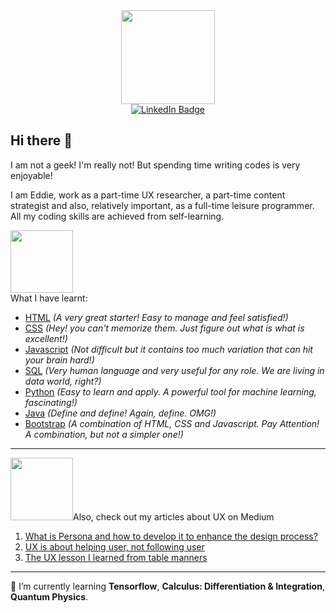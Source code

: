 <div id="header" align="center">
  <img src="https://media.giphy.com/media/QBeLN7vE5JYebdsrRm/giphy.gif" width="150">
</div>
<div id="badges" align="center">
  <a href="https://www.linkedin.com/in/eddiewuchunming/" target="_blank">
    <img src="https://img.shields.io/badge/LinkedIn-blue?style=for-the-badge&logo=linkedin&logoColor=white" alt="LinkedIn Badge"/>
  </a>
 <!-- <a href="your-youtube-URL">
    <img src="https://img.shields.io/badge/YouTube-red?style=for-the-badge&logo=youtube&logoColor=white" alt="Youtube Badge"/>
  </a>
  <a href="your-twitter-URL">
    <img src="https://img.shields.io/badge/Twitter-blue?style=for-the-badge&logo=twitter&logoColor=white" alt="Twitter Badge"/>
  </a> --> 
</div>
<h2>Hi there 👋 </h2>
<p>I am not a geek! I'm really not! But spending time writing codes is very enjoyable!</p>
<p>I am Eddie, work as a part-time UX researcher, a part-time content strategist and also, relatively important, as a full-time leisure programmer. All my coding skills are achieved from self-learning.</p>
<p><img src="https://media.giphy.com/media/duMaKdSsa1vFhAITZL/giphy.gif" width="100"><br>What I have learnt:
</p>
<ul> 
<li><ins>HTML</ins> <i>(A very great starter! Easy to manage and feel satisfied!)</i></li>
<li><ins>CSS</ins> <i>(Hey! you can't memorize them. Just figure out what is what is excellent!)</i></li>
<li><ins>Javascript</ins> <i>(Not difficult but it contains too much variation that can hit your brain hard!)</i></li>
<li><ins>SQL</ins> <i>(Very human language and very useful for any role. We are living in data world, right?)</i></li>
<li><ins>Python</ins> <i>(Easy to learn and apply. A powerful tool for machine learning, fascinating!)</i></li>
<li><ins>Java</ins> <i>(Define and define! Again, define. OMG!)</i></li>
<li><ins>Bootstrap</ins> <i>(A combination of HTML, CSS and Javascript. Pay Attention! A combination, but not a simpler one!)</i></li>
</ul>
<hr>

<p><img src="https://media.giphy.com/media/hiJ9ypGI5tIKdwKoK2/giphy.gif" width="100">Also, check out my articles about UX on Medium

</p>
<ol>
  <li><a href="https://bootcamp.uxdesign.cc/what-is-persona-and-how-to-develop-it-to-enhance-the-design-process-83d741ea1df3" target="_blank">What is Persona and how to develop it to enhance the design process?</a></li>
  <li><a href="https://medium.com/@eddiewuchunming/think-beyond-ux-to-achieve-better-ux-c07bd3931df0" target="_blank">UX is about helping user, not following user</a></li>
  <li><a href="https://medium.com/@eddiewuchunming/the-ux-lesson-i-learned-from-table-manners-aaa85477550f" target="_blank">The UX lesson I learned from table manners</a></li>
  </ol>
<hr>
<p>
  🌱 I’m currently learning <b>Tensorflow</b>, <b>Calculus: Differentiation & Integration</b>, <b>Quantum Physics</b>. 
</p>



<!--
**mingmingeddiewu/mingmingeddiewu** is a ✨ _special_ ✨ repository because its `README.md` (this file) appears on your GitHub profile.

Here are some ideas to get you started:

- 🔭 I’m currently working on ...
- 🌱 I’m currently learning ...
- 👯 I’m looking to collaborate on ...
- 🤔 I’m looking for help with ...
- 💬 Ask me about ...
- 📫 How to reach me: ...
- 😄 Pronouns: ...
- ⚡ Fun fact: ...
-->
